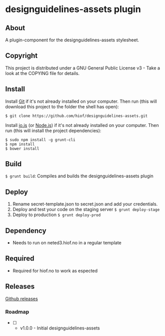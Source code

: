# designguidelines-assets plugin

## About

A plugin-component for the designguidelines-assets stylesheet.

## Copyright

This project is distributed under a GNU General Public License v3 - Take a look at the COPYING file for details.

## Install

Install [Git](http://git-scm.com) if it's not already installed on your computer. Then run (this will download this project to the folder the shell has open):

```
$ git clone https://github.com/hiof/designguidelines-assets.git
```

Install [io.js](https://iojs.org) (or [Node.js](http://nodejs.org)) if it's not already installed on your computer. Then run (this will install the project dependencies):

```
$ sudo npm install -g grunt-cli
$ npm install
$ bower install
```

## Build

`$ grunt build`: Compiles and builds the designguidelines-assets plugin

## Deploy

1. Rename secret-template.json to secret.json and add your credentials.
2. Deploy and test your code on the staging server `$ grunt deploy-stage`
3. Deploy to production `$ grunt deploy-prod`

## Dependency

- Needs to run on neted3.hiof.no in a regular template

## Required

- Required for hiof.no to work as espected

## Releases


[Github releases](https://github.com/hiof/designguidelines-assets/releases)


### Roadmap

- [ ] - v1.0.0 - Initial designguidelines-assets
